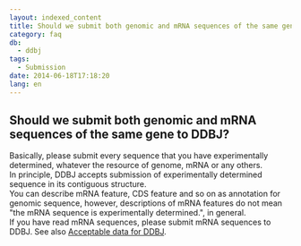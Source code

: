 ```yaml
---
layout: indexed_content
title: Should we submit both genomic and mRNA sequences of the same gene to DDBJ?
category: faq
db:
  - ddbj
tags: 
  - Submission
date: 2014-06-18T17:18:20
lang: en
---
```


## Should we submit both genomic and mRNA sequences of the same gene to DDBJ?

<p>Basically, please submit every sequence that you have experimentally determined, whatever the resource of genome, mRNA or any others. <br>In principle, DDBJ accepts submission of experimentally determined sequence in its contiguous structure. <br>You can describe mRNA feature, CDS feature and so on as annotation for genomic sequence, however, descriptions of mRNA features do not mean "the mRNA sequence is experimentally determined.", in general. <br>If you have read mRNA sequences, please submit mRNA sequences to DDBJ. See also <a href="/documents/documents/data-categories-e.html">Acceptable data for DDBJ</a>. </p>
